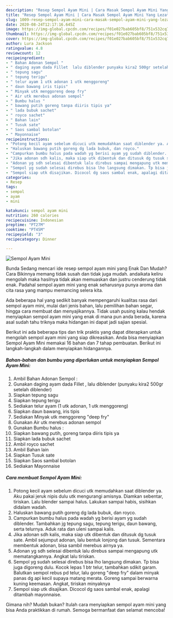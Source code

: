 ```yaml
---
description: "Resep Sempol Ayam Mini | Cara Masak Sempol Ayam Mini Yang Lezat Sekali"
title: "Resep Sempol Ayam Mini | Cara Masak Sempol Ayam Mini Yang Lezat Sekali"
slug: 1009-resep-sempol-ayam-mini-cara-masak-sempol-ayam-mini-yang-lezat-sekali
date: 2020-08-24T12:17:16.645Z
image: https://img-global.cpcdn.com/recipes/f01e027bab605bf8/751x532cq70/sempol-ayam-mini-foto-resep-utama.jpg
thumbnail: https://img-global.cpcdn.com/recipes/f01e027bab605bf8/751x532cq70/sempol-ayam-mini-foto-resep-utama.jpg
cover: https://img-global.cpcdn.com/recipes/f01e027bab605bf8/751x532cq70/sempol-ayam-mini-foto-resep-utama.jpg
author: Lura Jackson
ratingvalue: 4.8
reviewcount: 12
recipeingredient:
- " Bahan Adonan Sempol "
- " daging ayam dada Fillet  lalu diblender punyaku kira2 500gr setelah diblender"
- " tepung sagu"
- " tepung terigu"
- " telur ayam 1 utk adonan 1 utk menggoreng"
- " daun bawang iris tipis"
- " Minyak utk menggoreng deep fry"
- " Air utk merebus adonan sempol"
- " Bumbu halus "
- " bawang putih goreng tanpa diiris tipis ya"
- " lada bubuk sachet"
- " royco sachet"
- " Bahan lain"
- " Tusuk sate"
- " Saos sambal botolan"
- " Mayonnaise"
recipeinstructions:
- "Potong kecil ayam sebelum dicuci utk memudahkan saat diblender ya. Aku pakai jeruk nipis dulu utk mengurangi amisnya. Diamkan sebentar, tiriskan. Lalu blender sampai halus. Lakukan sampai habis, sisihkan didalam wadah."
- "Haluskan bawang putih goreng dg lada bubuk, dan royco."
- "Campurkan bumbu halus pada wadah yg berisi ayam yg sudah diblender. Tambahkan jg tepung sagu, tepung terigu, daun bawang, serta telurnya. Aduk rata dan uleni sampai kalis."
- "Jika adonan sdh kalis, maka siap utk dibentuk dan ditusuk dg tusuk sate. Ambil sejumput adonan, lalu bentuk lonjong dan tusuk. Sementara membentuk adonan, bisa sambil merebus airnya ya."
- "Adonan yg sdh selesai dibentuk lalu direbus sampai mengapung utk mematangkannya. Angkat lalu tiriskan."
- "Sempol yg sudah selesai direbus bisa lho langsung dimakan. Tp bisa juga digoreng dulu. Kocok lepas 1 btr telur, tambahkan sdikit garam. Balutkan sempol rebus pd telur, lalu goreng &#34;deep fry&#34; dalam minyak panas dg api kecil supaya matang merata. Goreng sampai berwarna kuning keemasan. Angkat, tiriskan minyaknya"
- "Sempol siap utk disajikan. Dicocol dg saos sambal enak, apalagi ditambah mayonnaise."
categories:
- Resep
tags:
- sempol
- ayam
- mini

katakunci: sempol ayam mini 
nutrition: 260 calories
recipecuisine: Indonesian
preptime: "PT27M"
cooktime: "PT45M"
recipeyield: "3"
recipecategory: Dinner

---
```



![Sempol Ayam Mini](https://img-global.cpcdn.com/recipes/f01e027bab605bf8/751x532cq70/sempol-ayam-mini-foto-resep-utama.jpg)

Bunda Sedang mencari ide resep sempol ayam mini yang Enak Dan Mudah? Cara Bikinnya memang tidak susah dan tidak juga mudah. andaikata keliru mengolah maka hasilnya tidak akan memuaskan dan justru cenderung tidak enak. Padahal sempol ayam mini yang enak seharusnya punya aroma dan cita rasa yang mampu memancing selera kita.

Ada beberapa hal yang sedikit banyak mempengaruhi kualitas rasa dari sempol ayam mini, mulai dari jenis bahan, lalu pemilihan bahan segar, hingga cara membuat dan menyajikannya. Tidak usah pusing kalau hendak menyiapkan sempol ayam mini yang enak di mana pun anda berada, karena asal sudah tahu triknya maka hidangan ini dapat jadi sajian spesial.




Berikut ini ada beberapa tips dan trik praktis yang dapat diterapkan untuk mengolah sempol ayam mini yang siap dikreasikan. Anda bisa menyiapkan Sempol Ayam Mini memakai 16 bahan dan 7 tahap pembuatan. Berikut ini langkah-langkah dalam menyiapkan hidangannya.

<!--inarticleads1-->

##### Bahan-bahan dan bumbu yang diperlukan untuk menyiapkan Sempol Ayam Mini:

1. Ambil  Bahan Adonan Sempol :
1. Gunakan  daging ayam dada Fillet , lalu diblender (punyaku kira2 500gr setelah diblender)
1. Siapkan  tepung sagu
1. Siapkan  tepung terigu
1. Sediakan  telur ayam (1 utk adonan, 1 utk menggoreng)
1. Siapkan  daun bawang, iris tipis
1. Sediakan  Minyak utk menggoreng &#34;deep fry&#34;
1. Gunakan  Air utk merebus adonan sempol
1. Gunakan  Bumbu halus :
1. Siapkan  bawang putih, goreng tanpa diiris tipis ya
1. Siapkan  lada bubuk sachet
1. Ambil  royco sachet
1. Ambil  Bahan lain
1. Siapkan  Tusuk sate
1. Siapkan  Saos sambal botolan
1. Sediakan  Mayonnaise




<!--inarticleads2-->

##### Cara membuat Sempol Ayam Mini:

1. Potong kecil ayam sebelum dicuci utk memudahkan saat diblender ya. Aku pakai jeruk nipis dulu utk mengurangi amisnya. Diamkan sebentar, tiriskan. Lalu blender sampai halus. Lakukan sampai habis, sisihkan didalam wadah.
1. Haluskan bawang putih goreng dg lada bubuk, dan royco.
1. Campurkan bumbu halus pada wadah yg berisi ayam yg sudah diblender. Tambahkan jg tepung sagu, tepung terigu, daun bawang, serta telurnya. Aduk rata dan uleni sampai kalis.
1. Jika adonan sdh kalis, maka siap utk dibentuk dan ditusuk dg tusuk sate. Ambil sejumput adonan, lalu bentuk lonjong dan tusuk. Sementara membentuk adonan, bisa sambil merebus airnya ya.
1. Adonan yg sdh selesai dibentuk lalu direbus sampai mengapung utk mematangkannya. Angkat lalu tiriskan.
1. Sempol yg sudah selesai direbus bisa lho langsung dimakan. Tp bisa juga digoreng dulu. Kocok lepas 1 btr telur, tambahkan sdikit garam. Balutkan sempol rebus pd telur, lalu goreng &#34;deep fry&#34; dalam minyak panas dg api kecil supaya matang merata. Goreng sampai berwarna kuning keemasan. Angkat, tiriskan minyaknya
1. Sempol siap utk disajikan. Dicocol dg saos sambal enak, apalagi ditambah mayonnaise.




Gimana nih? Mudah bukan? Itulah cara menyiapkan sempol ayam mini yang bisa Anda praktikkan di rumah. Semoga bermanfaat dan selamat mencoba!
